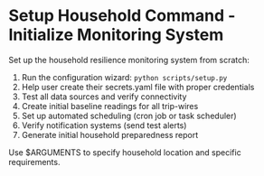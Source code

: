 # Setup Household Command - Initialize Monitoring System

Set up the household resilience monitoring system from scratch:

1. Run the configuration wizard: `python scripts/setup.py`
2. Help user create their secrets.yaml file with proper credentials
3. Test all data sources and verify connectivity
4. Create initial baseline readings for all trip-wires
5. Set up automated scheduling (cron job or task scheduler)
6. Verify notification systems (send test alerts)
7. Generate initial household preparedness report

Use $ARGUMENTS to specify household location and specific requirements.
